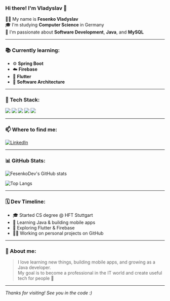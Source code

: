 ### Hi there! I'm Vladyslav 👋

👨‍💻 My name is **Fesenko Vladyslav**  
🎓 I'm studying **Computer Science** in Germany  
📱 I'm passionate about **Software Development**, **Java**, and **MySQL**

---

### 📚 Currently learning:

- ⚙️ **Spring Boot**  
- ☁️ **Firebase**  
- 📱 **Flutter**  
- 🧠 **Software Architecture**

---

### 🧰 Tech Stack:

<img src="https://img.shields.io/badge/Java-%23ED8B00.svg?&style=for-the-badge&logo=java&logoColor=white"/>  
<img src="https://img.shields.io/badge/MySQL-%2300f.svg?&style=for-the-badge&logo=mysql&logoColor=white"/>  
<img src="https://img.shields.io/badge/Flutter-%2302569B.svg?&style=for-the-badge&logo=flutter&logoColor=white"/>  
<img src="https://img.shields.io/badge/Git-%23F05033.svg?&style=for-the-badge&logo=git&logoColor=white"/>  
<img src="https://img.shields.io/badge/GitHub-%23121011.svg?&style=for-the-badge&logo=github&logoColor=white"/>

---

### 📫 Where to find me:

[![LinkedIn](https://img.shields.io/badge/-LinkedIn-blue?style=flat-square&logo=linkedin)](https://www.linkedin.com/in/vladyslav-fesenko-86831a302)

---

### 📊 GitHub Stats:

![FesenkoDev's GitHub stats](https://github-readme-stats.vercel.app/api?username=FesenkoDev&show_icons=true&theme=tokyonight)

![Top Langs](https://github-readme-stats.vercel.app/api/top-langs/?username=FesenkoDev&layout=compact&theme=tokyonight)

---

### 🗓️ Dev Timeline:

- 🎓 Started CS degree @ HFT Stuttgart
- 🚀 Learning Java & building mobile apps
- 🧪 Exploring Flutter & Firebase
- 👨‍💻 Working on personal projects on GitHub

---

### 🧠 About me:

> I love learning new things, building mobile apps, and growing as a Java developer.  
> My goal is to become a professional in the IT world and create useful tech for people 🚀

---

_Thanks for visiting! See you in the code :)_
